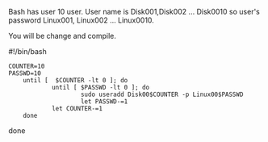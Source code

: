 Bash has user 10 user. User name is Disk001,Disk002 ...  Disk0010 so user's password Linux001, Linux002 ... Linux0010. 

You will be change and compile.

#!/bin/bash


	COUNTER=10
	PASSWD=10
        until [  $COUNTER -lt 0 ]; do
                until [ $PASSWD -lt 0 ]; do
                        sudo useradd Disk00$COUNTER -p Linux00$PASSWD
                        let PASSWD-=1
                let COUNTER-=1
        done
done
